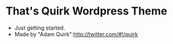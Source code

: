 # That's Quirk Wordpress Theme #

* Just getting started.
* Made by "Adam Quirk":http://twitter.com/#!/quirk